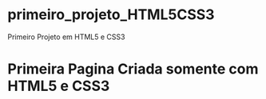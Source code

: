 # primeiro_projeto_HTML5CSS3
Primeiro Projeto em HTML5 e CSS3

# Primeira Pagina Criada somente com HTML5 e CSS3
